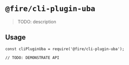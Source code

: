 # `@fire/cli-plugin-uba`

> TODO: description

## Usage

```
const cliPluginUba = require('@fire/cli-plugin-uba');

// TODO: DEMONSTRATE API
```
